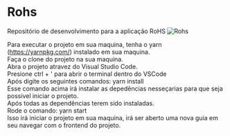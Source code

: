 # Rohs
Repositório de desenvolvimento para a aplicação RoHS
![Rohs](https://user-images.githubusercontent.com/61027045/91388074-fb349400-e80c-11ea-973d-df110cfe4f2e.png)


Para executar o projeto em sua maquina, tenha o yarn (https://yarnpkg.com/) instalado em sua maquina.</br>
Faça o clone do projeto na sua maquina.</br>
Abra o projeto atravez do Visual Studio Code.</br>
Presione ctrl + ' para abrir o terminal dentro do VSCode</br>
Após digite os seguintes comandos: yarn install</br>
Esse comando acima irá instalar as depedências nesseçarias para que seja possivel iniciar o projeto.</br>
Após todas as dependências terem sido instaladas.</br>
Rode o comando: yarn start</br>
Isso irá iniciar o projeto em sua maquina, irá ser aberto uma nova guia em seu navegar com o frontend do projeto.</br>
